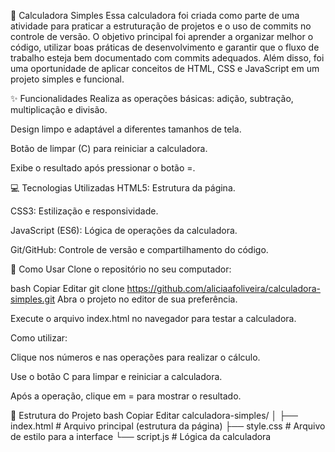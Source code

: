 📱 Calculadora Simples
Essa calculadora foi criada como parte de uma atividade para praticar a estruturação de projetos e o uso de commits no controle de versão. O objetivo principal foi aprender a organizar melhor o código, utilizar boas práticas de desenvolvimento e garantir que o fluxo de trabalho esteja bem documentado com commits adequados. Além disso, foi uma oportunidade de aplicar conceitos de HTML, CSS e JavaScript em um projeto simples e funcional.


✨ Funcionalidades
Realiza as operações básicas: adição, subtração, multiplicação e divisão.

Design limpo e adaptável a diferentes tamanhos de tela.

Botão de limpar (C) para reiniciar a calculadora.

Exibe o resultado após pressionar o botão =.


💻 Tecnologias Utilizadas
HTML5: Estrutura da página.

CSS3: Estilização e responsividade.

JavaScript (ES6): Lógica de operações da calculadora.

Git/GitHub: Controle de versão e compartilhamento do código.


🚀 Como Usar
Clone o repositório no seu computador:

bash
Copiar
Editar
git clone https://github.com/aliciaafoliveira/calculadora-simples.git
Abra o projeto no editor de sua preferência.

Execute o arquivo index.html no navegador para testar a calculadora.

Como utilizar:

Clique nos números e nas operações para realizar o cálculo.

Use o botão C para limpar e reiniciar a calculadora.

Após a operação, clique em = para mostrar o resultado.


📂 Estrutura do Projeto
bash
Copiar
Editar
calculadora-simples/
│
├── index.html      # Arquivo principal (estrutura da página)
├── style.css       # Arquivo de estilo para a interface
└── script.js       # Lógica da calculadora
